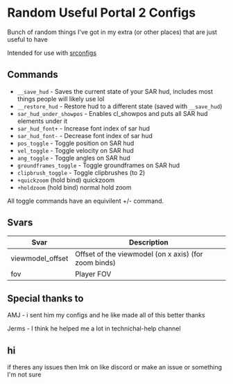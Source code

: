 # Random Useful Portal 2 Configs
Bunch of random things I've got in my extra (or other places) that are just useful to have

Intended for use with [srconfigs](https://github.com/p2sr/srconfigs)

## Commands
- `__save_hud` - Saves the current state of your SAR hud, includes most things people will likely use lol
- `__restore_hud` - Restore hud to a different state (saved with `__save_hud`)
- `sar_hud_under_showpos` - Enables cl_showpos and puts all SAR hud elements under it
- `sar_hud_font+` - Increase font index of sar hud
- `sar_hud_font-` - Decrease font index of sar hud
- `pos_toggle` - Toggle position on SAR hud
- `vel_toggle` - Toggle velocity on SAR hud
- `ang_toggle` - Toggle angles on SAR hud
- `groundframes_toggle` - Toggle groundframes on SAR hud
- `clipbrush_toggle` - Toggle clipbrushes (to 2)
- `+quickzoom` (hold bind) quickzoom
- `+holdzoom` (hold bind) normal hold zoom

All toggle commands have an equivilent +/- command.
## Svars
| Svar         | Description
|--------------|-----------|
| viewmodel_offset | Offset of the viewmodel (on x axis) (for zoom binds)      |
| fov      | Player FOV  |

## Special thanks to
AMJ - i sent him my configs and he like made all of this better thanks

Jerms - I think he helped me a lot in technichal-help channel

## hi
if theres any issues then lmk on like discord or make an issue or something I'm not sure
